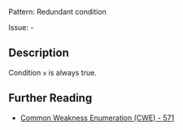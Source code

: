 Pattern: Redundant condition

Issue: -

## Description

Condition `x` is always true.

## Further Reading

* [Common Weakness Enumeration (CWE) - 571](https://cwe.mitre.org/data/definitions/571.html)